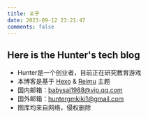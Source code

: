 ```yaml
---
title: 关于
date: 2023-09-12 23:21:47
comments: false
---
```

## Here is the Hunter's tech blog


- Hunter是一个创业者，目前正在研究教育游戏
- 本博客是基于 [Hexo](https://hexo.io) & [Reimu](https://github.com/D-Sketon/hexo-theme-reimu) 主题
- 国内邮箱：babysai1988@vip.qq.com
- 国外邮箱：huntergmkiki1@gmail.com
- 图库均来自网络，侵权删除